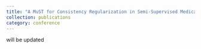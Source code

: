 ```yaml
---
title: "A MuST for Consistency Regularization in Semi-Supervised Medical Image Segmentation"
collection: publications
category: conference
---
```


will be updated
